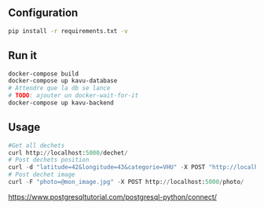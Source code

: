 
## Configuration
```bash
pip install -r requirements.txt -v
```

## Run it
```bash
docker-compose build
docker-compose up kavu-database
# Attendre que la db se lance
# TODO: ajouter un docker-wait-for-it
docker-compose up kavu-backend
```
## Usage

```python
#Get all dechets
curl http://localhost:5000/dechet/
# Post dechets position
curl -d "latitude=42&longitude=43&categorie=VHU" -X POST "http://localhost:5000/dechet/"
# Post dechet image
curl -F "photo=@mon_image.jpg" -X POST http://localhost:5000/photo/
```

https://www.postgresqltutorial.com/postgresql-python/connect/
